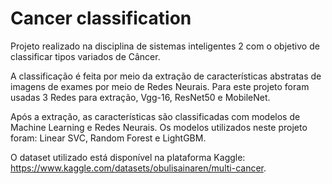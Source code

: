 # Cancer classification

Projeto realizado na disciplina de sistemas inteligentes 2 com o objetivo de classificar tipos variados de Câncer.

A classificação é feita por meio da extração de características abstratas de imagens de exames por meio de Redes Neurais. Para este projeto foram usadas 3 Redes para extração, Vgg-16, ResNet50 e MobileNet.

Após a extração, as características são classificadas com modelos de Machine Learning e Redes Neurais. Os modelos utilizados neste projeto foram: Linear SVC, Random Forest e LightGBM.

O dataset utilizado está disponível na plataforma Kaggle: https://www.kaggle.com/datasets/obulisainaren/multi-cancer.
